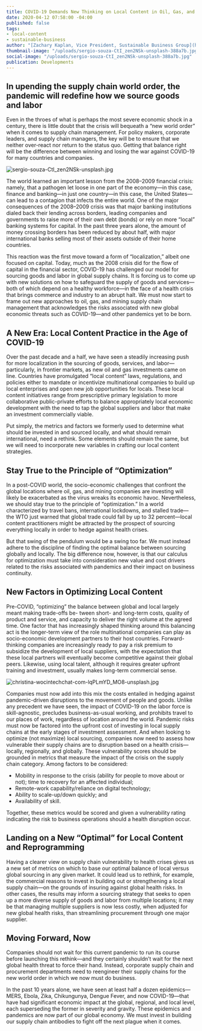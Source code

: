 ```yaml
---
title: COVID-19 Demands New Thinking on Local Content in Oil, Gas, and Mining
date: 2020-04-12 07:58:00 -04:00
published: false
tags:
- local-content
- sustainable-business
author: "[Zachary Kaplan, Vice President, Sustainable Business Group](https://www.dai.com/who-we-are/our-team/zachary-kaplan)"
thumbnail-image: "/uploads/sergio-souza-CtI_zen2NSk-unsplash-388a7b.jpg"
social-image: "/uploads/sergio-souza-CtI_zen2NSk-unsplash-388a7b.jpg"
publication: Developments
---
```


## In upending the supply chain world order, the pandemic will redefine how we source goods and labor

Even in the throes of what is perhaps the most severe economic shock in a century, there is little doubt that the crisis will bequeath a “new world order” when it comes to supply chain management. For policy makers, corporate leaders, and supply chain managers, the key will be to ensure that we neither over-react nor return to the status quo. Getting that balance right will be the difference between winning and losing the war against COVID-19 for many countries and companies. 

 <!--more-->

![sergio-souza-CtI_zen2NSk-unsplash.jpg](/uploads/sergio-souza-CtI_zen2NSk-unsplash.jpg)

The world learned an important lesson from the 2008–2009 financial crisis: namely, that a pathogen let loose in one part of the economy—in this case, finance and banking—in just one country—in this case, the United States—can lead to a contagion that infects the entire world. One of the major consequences of the 2008–2009 crisis was that major banking institutions dialed back their lending across borders, leading companies and governments to raise more of their own debt (bonds) or rely on more “local” banking systems for capital. In the past three years alone, the amount of money crossing borders has been reduced by about half, with major international banks selling most of their assets outside of their home countries.

This reaction was the first move toward a form of “localization,” albeit one focused on capital. Today, much as the 2008 crisis did for the flow of capital in the financial sector, COVID-19 has challenged our model for sourcing goods and labor in global supply chains. It is forcing us to come up with new solutions on how to safeguard the supply of goods and services—both of which depend on a healthy workforce—in the face of a health crisis that brings commerce and industry to an abrupt halt. We must now start to frame out new approaches to oil, gas, and mining supply chain management that acknowledges the risks associated with new global economic threats such as COVID-19—and other pandemics yet to be born.

## A New Era: Local Content Practice in the Age of COVID-19

Over the past decade and a half, we have seen a steadily increasing push for more localization in the sourcing of goods, services, and labor—particularly, in frontier markets, as new oil and gas investments came on line. Countries have promulgated “local content” laws, regulations, and policies either to mandate or incentivize multinational companies to build up local enterprises and open new job opportunities for locals. These local content initiatives range from prescriptive primary legislation to more collaborative public-private efforts to balance appropriately local economic development with the need to tap the global suppliers and labor that make an investment commercially viable.

Put simply, the metrics and factors we formerly used to determine what should be invested in and sourced locally, and what should remain international, need a rethink. Some elements should remain the same, but we will need to incorporate new variables in crafting our local content strategies.

## Stay True to the Principle of “Optimization”

In a post-COVID world, the socio-economic challenges that confront the global locations where oil, gas, and mining companies are investing will likely be exacerbated as the virus wreaks its economic havoc. Nevertheless, we should stay true to the principle of “optimization.” In a world characterized by travel bans, international lockdowns, and stalled trade—the WTO just warned that global trade could fall by up to 32 percent—local content practitioners might be attracted by the prospect of sourcing everything locally in order to hedge against health crises.

But that swing of the pendulum would be a swing too far. We must instead adhere to the discipline of finding the optimal balance between sourcing globally and locally. The big difference now, however, is that our calculus for optimization must take into consideration new value and cost drivers related to the risks associated with pandemics and their impact on business continuity.

## New Factors in Optimizing Local Content

Pre-COVID, “optimizing” the balance between global and local largely meant making trade-offs be- tween short- and long-term costs, quality of product and service, and capacity to deliver the right volume at the agreed time. One factor that has increasingly shaped thinking around this balancing act is the longer-term view of the role multinational companies can play as socio-economic development partners to their host countries. Forward-thinking companies are increasingly ready to pay a risk premium to subsidize the development of local suppliers, with the expectation that these local partners will eventually become competitive against their global peers. Likewise, using local talent, although it requires greater upfront training and investment, usually makes long-term commercial sense.

![christina-wocintechchat-com-lqPLmYD_MO8-unsplash.jpg](/uploads/christina-wocintechchat-com-lqPLmYD_MO8-unsplash.jpg)

Companies must now add into this mix the costs entailed in hedging against pandemic-driven disruptions to the movement of people and goods. Unlike any precedent we have seen, the impact of COVID-19 on the labor force is skill-agnostic, precludes business-as-usual working, and prohibits travel to our places of work, regardless of location around the world. Pandemic risks must now be factored into the upfront cost of investing in local supply chains at the early stages of investment assessment. And when looking to optimize (not maximize) local sourcing, companies now need to assess how vulnerable their supply chains are to disruption based on a health crisis—locally, regionally, and globally. These vulnerability scores should be grounded in metrics that measure the impact of the crisis on the supply chain category. Among factors to be considered:

* Mobility in response to the crisis (ability for people to move about or not); time to recovery for an affected individual;
* Remote-work capability/reliance on digital technology;
* Ability to scale-up/down quickly; and
* Availability of skill.

Together, these metrics would be scored and given a vulnerability rating indicating the risk to business operations should a health disruption occur.

## Landing on a New “Optimal” for Local Content and Reprogramming

Having a clearer view on supply chain vulnerability to health crises gives us a new set of metrics on which to base our optimal balance of local versus global sourcing in any given market. It could lead us to rethink, for example, the commercial reasons to invest in building out or strengthening a local supply chain—on the grounds of insuring against global health risks. In other cases, the results may inform a sourcing strategy that seeks to open up a more diverse supply of goods and labor from multiple locations; it may be that managing multiple suppliers is now less costly, when adjusted for new global health risks, than streamlining procurement through one major supplier.

## Moving Forward, Now

Companies should not wait for this current pandemic to run its course before launching this rethink—and they certainly shouldn’t wait for the next global health threat to force their hand. Instead, corporate supply chain and procurement departments need to reengineer their supply chains for the new world order in which we now must do business.

In the past 10 years alone, we have seen at least half a dozen epidemics—MERS, Ebola, Zika, Chikungunya, Dengue Fever, and now COVID-19—that have had significant economic impact at the global, regional, and local level, each superseding the former in severity and gravity. These epidemics and pandemics are now part of our global economy. We must invest in building our supply chain antibodies to fight off the next plague when it comes.
